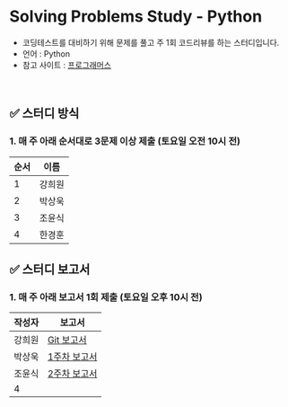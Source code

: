 # Solving Problems Study - Python

- 코딩테스트를 대비하기 위해 문제를 풀고 주 1회 코드리뷰를 하는 스터디입니다.
- 언어 : Python
- 참고 사이트 : [프로그래머스](https://programmers.co.kr/)

<br>
<p>
</p>

## ✅ 스터디 방식

### 1. 매 주 아래 순서대로 3문제 이상 제출 (토요일 오전 10시 전)
  
|순서|이름|
|---|------|
|1|강희원|
|2|박상욱|
|3|조윤식|
|4|한경훈|

## ✅ 스터디 보고서

### 1. 매 주 아래 보고서 1회 제출 (토요일 오후 10시 전)
  
|작성자|보고서|
|---|------|
|강희원|[Git 보고서](https://github.com/cielo98/ROKEY_CL2_TM1/blob/main/%ED%8C%8C%EC%9D%B4%EC%8D%AC%20%EC%8A%A4%ED%84%B0%EB%94%94_1%EC%A3%BC%EC%B0%A8.odt)|
|박상욱|[1주차 보고서](https://github.com/cielo98/ROKEY_CL2_TM1/blob/main/week/2%EC%A3%BC%EC%B0%A8%20%EC%8A%A4%ED%84%B0%EB%94%94%20%ED%99%9C%EB%8F%99%EB%B3%B4%EA%B3%A0%EC%84%9C.pdf)|
|조윤식|[2주차 보고서](https://github.com/cielo98/ROKEY_CL2_TM1/blob/main/Report/Python_2.pdf)|
|4||
